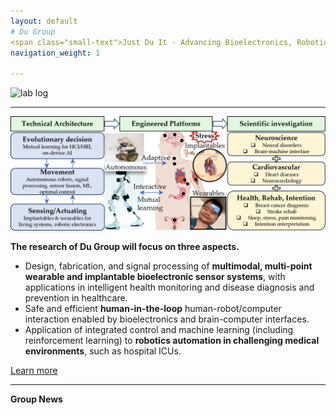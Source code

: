 ```yaml
---
layout: default
# Du Group  
<span class="small-text">Just Du It - Advancing Bioelectronics, Robotics, and Human-in-the-Loop Interaction.</span>
navigation_weight: 1

---
```


![lab log](lab_cover.png)

---------
![lab focus](group_focus.png)

**The research of Du Group will focus on three aspects.**
* Design, fabrication, and signal processing of **multimodal, multi-point wearable and implantable bioelectronic sensor systems**, with applications in intelligent health monitoring and disease diagnosis and prevention in healthcare.
* Safe and efficient **human-in-the-loop** human-robot/computer interaction enabled by bioelectronics and brain-computer interfaces.
* Application of integrated control and machine learning (including reinforcement learning) to **robotics automation in challenging medical environments**, such as hospital ICUs.

[Learn more](./research)

---------

**Group News**


